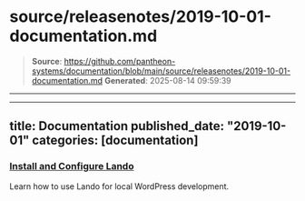# source/releasenotes/2019-10-01-documentation.md

> **Source**: https://github.com/pantheon-systems/documentation/blob/main/source/releasenotes/2019-10-01-documentation.md
> **Generated**: 2025-08-14 09:59:39

---

---
title: Documentation
published_date: "2019-10-01"
categories: [documentation]
---
### [Install and Configure Lando](/guides/local-development/lando-wordpress)
Learn how to use Lando for local WordPress development.
